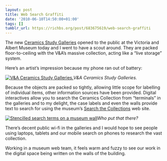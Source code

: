 ```yaml
---
layout: post
title: Web Search Graffiti
date: '2010-06-10T14:50:00+01:00'
tags: []
tumblr_url: https://richbs.org/post/683675619/web-search-graffiti
---
```

The new [Ceramics Study Galleries](http://www.vam.ac.uk/collections/ceramics/new_ceramics_galleries/phaseone/index.html) opened to the public at the Victoria and Albert Museum today and I went to have a scout around. They are packed floor-to-ceiling with the V&A’s massive collection, acting like a “live storage” system.

Here’s an artist’s impression because my phone ran out of battery:

[![V&A Ceramics Study Galleries.](http://www.vam.ac.uk/images/image/49483-large.jpg)](http://www.vam.ac.uk/collections/ceramics/new_ceramics_galleries/phaseone/index.html)_V&A Ceramics Study Galleries._

Because the objects are packed so tightly, allowing little scope for labelling of individual items, other information sources have been provided. Digital interactives allow you to search the Ceramics Collection from “terminals” in the galleries and to my delight, the case labels and even the walls provide text to search for using the museum’s [Search the Collections](http://collections.vam.ac.uk) web site.

[![Stencilled search terms on a museum wall](http://farm2.static.flickr.com/1292/4688140098_f01db9e067.jpg)](http://www.flickr.com/photos/richbs/4688140098/)_Who put that there?_

There’s decent public wi-fi in the galleries and I would hope to see people using laptops, tablets and our mobile search on phones to research the vast collection.

Working in a museum web team, it feels warm and fuzzy to see our work in the digital space being written on the walls of the building.

